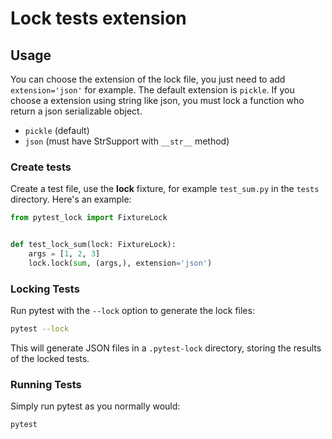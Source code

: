 # Lock tests extension

## Usage

You can choose the extension of the lock file, you just need to add `extension='json'` for example. The default extension is `pickle`. If you choose a extension using string like json, you must lock a function who return a json serializable object.

- `pickle` (default)
- `json` (must have StrSupport with `__str__` method)
### Create tests

Create a test file, use the __lock__ fixture, for example `test_sum.py` in the `tests` directory. Here's an example:

```python
from pytest_lock import FixtureLock


def test_lock_sum(lock: FixtureLock):
    args = [1, 2, 3]
    lock.lock(sum, (args,), extension='json')
```

### Locking Tests
Run pytest with the `--lock` option to generate the lock files:

```bash
pytest --lock
```

This will generate JSON files in a `.pytest-lock` directory, storing the results of the locked tests.

### Running Tests

Simply run pytest as you normally would:

```bash
pytest
```